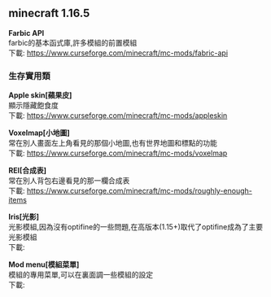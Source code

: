 ## minecraft 1.16.5
**Farbic API**  
farbic的基本函式庫,許多模組的前置模組  
下載: https://www.curseforge.com/minecraft/mc-mods/fabric-api

### 生存實用類  
**Apple skin[蘋果皮]**  
顯示隱藏飽食度  
下載: https://www.curseforge.com/minecraft/mc-mods/appleskin

**Voxelmap[小地圖]**  
常在別人畫面左上角看見的那個小地圖,也有世界地圖和標點的功能  
下載: https://www.curseforge.com/minecraft/mc-mods/voxelmap

**REI[合成表]**  
常在別人背包右邊看見的那一欄合成表  
下載: https://www.curseforge.com/minecraft/mc-mods/roughly-enough-items

**Iris[光影]**  
光影模組,因為沒有optifine的一些問題,在高版本(1.15+)取代了optifine成為了主要光影模組  
下載: 

**Mod menu[模組菜單]**  
模組的專用菜單,可以在裏面調一些模組的設定  
下載: 
